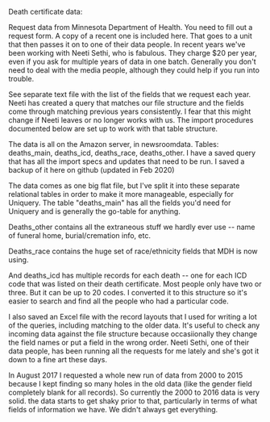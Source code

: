 Death certificate data:

Request data from Minnesota Department of Health. You need to fill out a request form.  A copy of a recent one is included here. That goes to a unit that then passes it on to one of their data people. In recent years we've been working with Neeti Sethi, who is fabulous. They charge $20 per year, even if you ask for multiple years of data in one batch. Generally you don't need to deal with the media people, although they could help if you run into trouble.

See separate text file with the list of the fields that we request each year. Neeti has created a query that matches our file structure and the fields come through matching previous years consistently. I fear that this might change if Neeti leaves or no longer works with us.  The import procedures documented below are set up to work with that table structure. 

The data is all on the Amazon server, in newsroomdata. Tables: deaths_main, deaths_icd, deaths_race, deaths_other. I have a saved query that has all the import specs and updates that need to be run. I saved a backup of it here on github (updated in Feb 2020)

The data comes as one big flat file, but I've split it into these separate relational tables in order to make it more manageable, especially for Uniquery. The table "deaths_main" has all the fields you'd need for Uniquery and is generally the go-table for anything. 

Deaths_other contains all the extraneous stuff we hardly ever use -- name of funeral home, burial/cremation info, etc. 

Deaths_race contains the huge set of race/ethnicity fields that MDH is now using. 

And deaths_icd has multiple records for each death -- one for each ICD code that was listed on their death certificate. Most people only have two or three. But it can be up to 20 codes. I converted it to this structure so it's easier to search and find all the people who had a particular code. 

I also saved an Excel file with the record layouts that I used for writing a lot of the queries, including matching to the older data.  It's useful to check any incoming data against the file structure because occasiionally they change the field names or put a field in the wrong order. Neeti Sethi, one of their data people, has been running all the requests for me lately and she's got it down to a fine art these days.  

In August 2017 I requested a whole new run of data from 2000 to 2015 because I kept finding so many holes in the old data (like the gender field completely blank for all records). So currently the 2000 to 2016 data is very solid. the data starts to get shaky prior to that, particularly in terms of what fields of information we have. We didn't always get everything.

